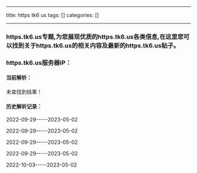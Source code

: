 
--- 
title:  https tk6 us 
tags: []
categories: [] 

---
### **https.tk6.us**专题,为您展现优质的https.tk6.us各类信息,在这里您可以找到关于https.tk6.us的相关内容及最新的https.tk6.us贴子。

### **https.tk6.us**服务器iP：

#### 当前解析：

未查找到结果！

#### 历史解析记录：

2022-09-29-----2023-05-02

2022-09-29-----2023-05-02



2022-09-29-----2023-05-02

2022-09-29-----2023-05-02

2022-10-03-----2023-05-02
